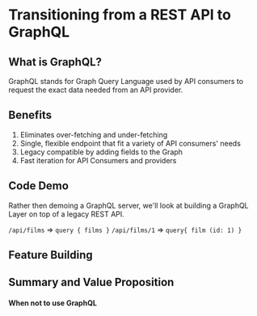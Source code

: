 # Transitioning from a REST API to GraphQL

## What is GraphQL?

GraphQL stands for Graph Query Language used by API consumers to request the exact data needed from an API provider.

## Benefits

1. Eliminates over-fetching and under-fetching
2. Single, flexible endpoint that fit a variety of API consumers' needs
3. Legacy compatible by adding fields to the Graph
4. Fast iteration for API Consumers and providers

## Code Demo

Rather then demoing a GraphQL server, we'll look at building a GraphQL Layer on top of a legacy REST API.

`/api/films` => `query {
                   films
                 }`
`/api/films/1` => `query{
                    film (id: 1)
                }`

## Feature Building

## Summary and Value Proposition

#### When not to use GraphQL
